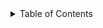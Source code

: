<details>
  <summary>Table of Contents</summary>
  <ol>
    <li>
      <a href="#about-the-project">About The Project</a>
      <ul>
  </ol>
</details>
